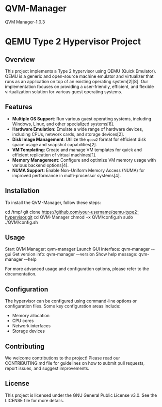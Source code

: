 # QVM-Manager

QVM Manager-1.0.3

# QEMU Type 2 Hypervisor Project

## Overview

This project implements a Type 2 hypervisor using QEMU (Quick Emulator). QEMU is a generic and open-source machine emulator and virtualizer that runs as an application on top of an existing operating system[2][8]. Our implementation focuses on providing a user-friendly, efficient, and flexible virtualization solution for various guest operating systems.

## Features

- **Multiple OS Support**: Run various guest operating systems, including Windows, Linux, and other specialized systems[8].
- **Hardware Emulation**: Emulate a wide range of hardware devices, including CPUs, network cards, and storage devices[2].
- **Disk Image Management**: Utilize the `qcow2` format for efficient disk space usage and snapshot capabilities[2].
- **VM Templating**: Create and manage VM templates for quick and efficient replication of virtual machines[1].
- **Memory Management**: Configure and optimize VM memory usage with various backend options[4].
- **NUMA Support**: Enable Non-Uniform Memory Access (NUMA) for improved performance in multi-processor systems[4].

## Installation

To install the QVM-Manager, follow these steps:

cd /tmp/
git clone https://github.com/your-username/qemu-type2-hypervisor.git
cd QVM-Manager
chmod +x QVM/config.sh
sudo ./QVM/config.sh

## Usage

Start QVM Manager:    qvm-manager
Launch GUI interface: qvm-manager --gui
Get version info:     qvm-manager --version
Show help message:    qvm-manager --help


For more advanced usage and configuration options, please refer to the documentation.

## Configuration

The hypervisor can be configured using command-line options or configuration files. Some key configuration areas include:

- Memory allocation
- CPU cores
- Network interfaces
- Storage devices

## Contributing

We welcome contributions to the project! Please read our CONTRIBUTING.md file for guidelines on how to submit pull requests, report issues, and suggest improvements.

## License

This project is licensed under the GNU General Public License v3.0. See the LICENSE file for more details.
